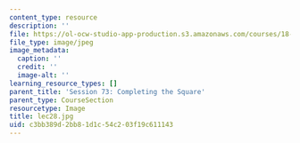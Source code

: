```yaml
---
content_type: resource
description: ''
file: https://ol-ocw-studio-app-production.s3.amazonaws.com/courses/18-01sc-single-variable-calculus-fall-2010/c3bb389d2bb81d1c54c203f19c611143_lec28.jpg
file_type: image/jpeg
image_metadata:
  caption: ''
  credit: ''
  image-alt: ''
learning_resource_types: []
parent_title: 'Session 73: Completing the Square'
parent_type: CourseSection
resourcetype: Image
title: lec28.jpg
uid: c3bb389d-2bb8-1d1c-54c2-03f19c611143
---
```


